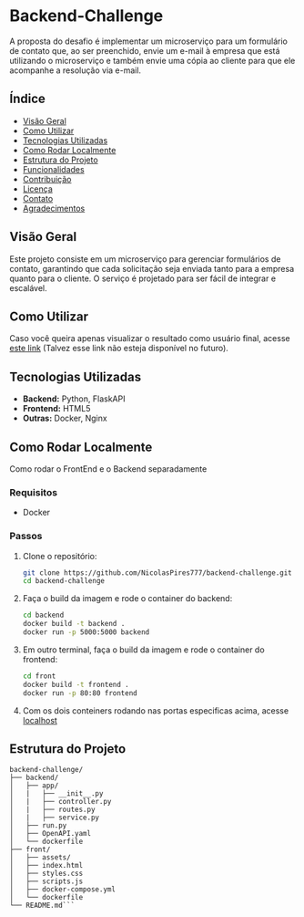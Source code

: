 # Backend-Challenge

A proposta do desafio é implementar um microserviço para um formulário de contato que, ao ser preenchido, envie um e-mail à empresa que está utilizando o microserviço e também envie uma cópia ao cliente para que ele acompanhe a resolução via e-mail.

## Índice

- [Visão Geral](#visão-geral)
- [Como Utilizar](#como-utilizar)
- [Tecnologias Utilizadas](#tecnologias-utilizadas)
- [Como Rodar Localmente](#como-rodar-localmente)
- [Estrutura do Projeto](#estrutura-do-projeto)
- [Funcionalidades](#funcionalidades)
- [Contribuição](#contribuição)
- [Licença](#licença)
- [Contato](#contato)
- [Agradecimentos](#agradecimentos)

## Visão Geral

Este projeto consiste em um microserviço para gerenciar formulários de contato, garantindo que cada solicitação seja enviada tanto para a empresa quanto para o cliente. O serviço é projetado para ser fácil de integrar e escalável.

## Como Utilizar

Caso você queira apenas visualizar o resultado como usuário final, acesse [este link](http://18.231.160.177) (Talvez esse link não esteja disponível no futuro).

## Tecnologias Utilizadas

- **Backend:** Python, FlaskAPI
- **Frontend:** HTML5
- **Outras:** Docker, Nginx

## Como Rodar Localmente

Como rodar o FrontEnd e o Backend separadamente

### Requisitos

- Docker

### Passos

1. Clone o repositório:
    ```sh
    git clone https://github.com/NicolasPires777/backend-challenge.git
    cd backend-challenge
    ```

2. Faça o build da imagem e rode o container do backend:
    ```sh
    cd backend
    docker build -t backend .
    docker run -p 5000:5000 backend
    ```

3. Em outro terminal, faça o build da imagem e rode o container do frontend:
    ```sh
    cd front
    docker build -t frontend .
    docker run -p 80:80 frontend
    ```

4. Com os dois conteiners rodando nas portas especificas acima, acesse [localhost](http://127.0.0.1:80)

## Estrutura do Projeto

```plaintext
backend-challenge/
├── backend/
│   ├── app/
│   |   ├── __init__.py
│   |   ├── controller.py
│   |   ├── routes.py
│   |   ├── service.py
│   ├── run.py
│   ├── OpenAPI.yaml
│   └── dockerfile
├── front/
│   ├── assets/
│   ├── index.html
│   ├── styles.css
│   ├── scripts.js
│   ├── docker-compose.yml
│   └── dockerfile
└── README.md```
